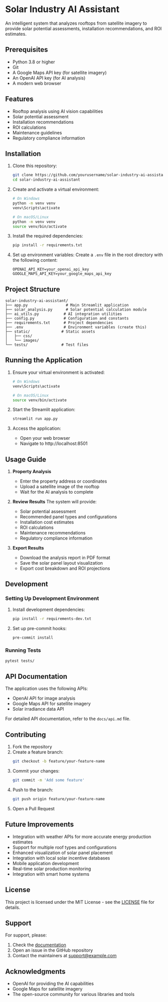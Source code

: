 # Solar Industry AI Assistant

An intelligent system that analyzes rooftops from satellite imagery to provide solar potential assessments, installation recommendations, and ROI estimates.

## Prerequisites

- Python 3.8 or higher
- Git
- A Google Maps API key (for satellite imagery)
- An OpenAI API key (for AI analysis)
- A modern web browser

## Features

- Rooftop analysis using AI vision capabilities
- Solar potential assessment
- Installation recommendations
- ROI calculations
- Maintenance guidelines
- Regulatory compliance information

## Installation

1. Clone this repository:
   ```bash
   git clone https://github.com/yourusername/solar-industry-ai-assistant.git
   cd solar-industry-ai-assistant
   ```

2. Create and activate a virtual environment:
   ```bash
   # On Windows
   python -m venv venv
   venv\Scripts\activate

   # On macOS/Linux
   python -m venv venv
   source venv/bin/activate
   ```

3. Install the required dependencies:
   ```bash
   pip install -r requirements.txt
   ```

4. Set up environment variables:
   Create a `.env` file in the root directory with the following content:
   ```
   OPENAI_API_KEY=your_openai_api_key
   GOOGLE_MAPS_API_KEY=your_google_maps_api_key
   ```

## Project Structure

```
solar-industry-ai-assistant/
├── app.py                 # Main Streamlit application
├── solar_analysis.py      # Solar potential calculation module
├── ai_utils.py           # AI integration utilities
├── config.py             # Configuration and constants
├── requirements.txt      # Project dependencies
├── .env                  # Environment variables (create this)
├── static/              # Static assets
│   ├── css/
│   └── images/
└── tests/               # Test files
```

## Running the Application

1. Ensure your virtual environment is activated:
   ```bash
   # On Windows
   venv\Scripts\activate

   # On macOS/Linux
   source venv/bin/activate
   ```

2. Start the Streamlit application:
   ```bash
   streamlit run app.py
   ```

3. Access the application:
   - Open your web browser
   - Navigate to http://localhost:8501

## Usage Guide

1. **Property Analysis**
   - Enter the property address or coordinates
   - Upload a satellite image of the rooftop
   - Wait for the AI analysis to complete

2. **Review Results**
   The system will provide:
   - Solar potential assessment
   - Recommended panel types and configurations
   - Installation cost estimates
   - ROI calculations
   - Maintenance recommendations
   - Regulatory compliance information

3. **Export Results**
   - Download the analysis report in PDF format
   - Save the solar panel layout visualization
   - Export cost breakdown and ROI projections

## Development

### Setting Up Development Environment

1. Install development dependencies:
   ```bash
   pip install -r requirements-dev.txt
   ```

2. Set up pre-commit hooks:
   ```bash
   pre-commit install
   ```

### Running Tests

```bash
pytest tests/
```

## API Documentation

The application uses the following APIs:
- OpenAI API for image analysis
- Google Maps API for satellite imagery
- Solar irradiance data API

For detailed API documentation, refer to the `docs/api.md` file.

## Contributing

1. Fork the repository
2. Create a feature branch:
   ```bash
   git checkout -b feature/your-feature-name
   ```
3. Commit your changes:
   ```bash
   git commit -m 'Add some feature'
   ```
4. Push to the branch:
   ```bash
   git push origin feature/your-feature-name
   ```
5. Open a Pull Request

## Future Improvements

- Integration with weather APIs for more accurate energy production estimates
- Support for multiple roof types and configurations
- Enhanced visualization of solar panel placement
- Integration with local solar incentive databases
- Mobile application development
- Real-time solar production monitoring
- Integration with smart home systems

## License

This project is licensed under the MIT License - see the [LICENSE](LICENSE) file for details.

## Support

For support, please:
1. Check the [documentation](docs/)
2. Open an issue in the GitHub repository
3. Contact the maintainers at support@example.com

## Acknowledgments

- OpenAI for providing the AI capabilities
- Google Maps for satellite imagery
- The open-source community for various libraries and tools 